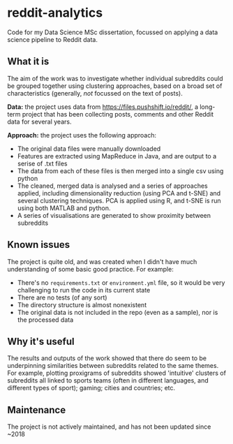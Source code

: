 # reddit-analytics
Code for my Data Science MSc dissertation, focussed on applying a data science pipeline to Reddit data.

## What it is
The aim of the work was to investigate whether individual subreddits could be grouped together using clustering approaches, based on a broad set of characteristics (generally, *not* focussed on the text of posts). 

**Data:** the project uses data from https://files.pushshift.io/reddit/, a long-term project that has been collecting posts, comments and other Reddit data for several years.

**Approach:** the project uses the following approach:
- The original data files were manually downloaded
- Features are extracted using MapReduce in Java, and are output to a serise of .txt files
- The data from each of these files is then merged into a single csv using python
- The cleaned, merged data is analysed and a series of approaches applied, including dimensionality reduction (using PCA and t-SNE) and several clustering techniques. PCA is applied using R, and t-SNE is run using both MATLAB and python.
- A series of visualisations are generated to show proximity between subreddits

## Known issues
The project is quite old, and was created when I didn't have much understanding of some basic good practice. For example:
- There's no `requirements.txt` or `environment.yml` file, so it would be very challenging to run the code in its current state
- There are no tests (of any sort)
- The directory structure is almost nonexistent
- The original data is not included in the repo (even as a sample), nor is the processed data

## Why it's useful
The results and outputs of the work showed that there do seem to be underpinning similarities between subreddits related to the same themes. For example, plotting proxigrams of subreddits showed 'intuitive' clusters of subreddits all linked to sports teams (often in different languages, and different types of sport); gaming; cities and countries; etc. 

## Maintenance
The project is not actively maintained, and has not been updated since ~2018
